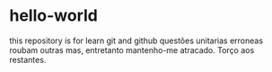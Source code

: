 # hello-world
this repository is for learn git and github
questões unitarias erroneas roubam outras 
mas, entretanto
mantenho-me atracado. Torço aos restantes.
